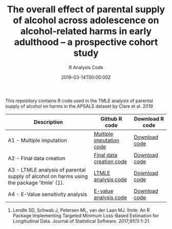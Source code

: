 ﻿---
title: 'The overall effect of parental supply of alcohol across adolescence on alcohol-related harms in early adulthood – a prospective cohort study'
subtitle: 'R Analysis Code'
summary: R Analysis Code
authors:
- admin
tags:
- Alcohol
- Adolescence
- Longitudinal cohort study
- Causal inference
categories: []
date: "2019-03-14T00:00:00Z"
lastmod: "2019-06-22T00:00:00Z"
featured: false
draft: false
image:
  placement: 2
  caption: ""
  focal_point: ""
  preview_only: false
projects:
- APSALS
- causal-inference
---

This repository contains R code used in the TMLE analysis of parental supply of alcohol on harms in the APSALS dataset by Clare et al. 2019

| Description | Github R code | Download R code |
| --- | --- | --- |
| A1 - Multiple imputation | [Multiple imputation code](https://github.com/philipclare/APSALS/blob/master/Code/A1_multiple_imputation.R) | [Download code](https://philipclare.github.io/APSALS/Code/A1_multiple_imputation.R) |
| A2 - Final data creation | [Final data creation code](https://github.com/philipclare/APSALS/blob/master/Code/A2_final_data_creation.R) | [Download code](https://philipclare.github.io/APSALS/Code/A2_final_data_creation.R) |
| A3 - LTMLE analysis of parental supply of alcohol on harms using the package 'ltmle' (1). | [LTMLE analysis code](https://github.com/philipclare/APSALS/blob/master/Code/A3_ltmle_analysis.R) | [Download code](https://philipclare.github.io/APSALS/Code/A3_ltmle_analysis.R) |
| A4 - E-Value sensitivity analysis | [E-value analysis code](https://github.com/philipclare/APSALS/blob/master/Code/A4_evalue_analysis.R) | [Download code](https://philipclare.github.io/APSALS/Code/A4_evalue_analysis.R) |

1. Lendle SD, Schwab J, Petersen ML, van der Laan MJ. ltmle: An R Package Implementing Targeted Minimum Loss-Based Estimation for Longitudinal Data. Journal of Statistical Software. 2017;81(1):1-21.
